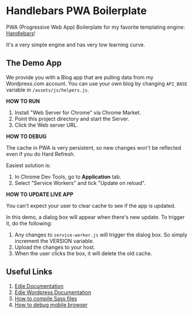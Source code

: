 # Handlebars PWA Boilerplate

PWA (Progressive Web App) Boilerplate for my favorite templating engine: [Handlebars](https://handlebarsjs.com/)!

It's a very simple engine and has very low learning curve.

## The Demo App

We provide you with a Blog app that are pulling data from my Wordpress.com account. You can use your own blog by changing `API_BASE` variable in  `/assets/js/helpers.js`.

**HOW TO RUN**

1. Install "Web Server for Chrome" via Chrome Market.
1. Point this project directory and start the Server.
1. Click the Web server URL.

**HOW TO DEBUG**

The cache in PWA is very persistent, so new changes won't be reflected even if you do Hard Refresh.

Easiest solution is:

1. In Chrome Dev Tools, go to **Application** tab.
1. Select "Service Workers" and tick "Update on reload".

**HOW TO UPDATE LIVE APP**

You can't expect your user to clear cache to see if the app is updated.

In this demo, a dialog box will appear when there's new update. To trigger it, do the following:

1. Any changes to `service-worker.js` will trigger the dialog box. So simply increment the VERSION variable.
1. Upload the changes to your host.
1. When the user clicks the box, it will delete the old cache.

## Useful Links

1. [Edje Documentation](https://github.com/hrsetyono/edje/wiki)
1. [Edje Wordpress Documentation](https://github.com/hrsetyono/edje-wp/wiki)
1. [How to compile Sass files](https://github.com/hrsetyono/edje/wiki#installation)
1. [How to debug mobile browser](https://github.com/hrsetyono/generator-edje/wiki/My-Workflow#debugging-in-mobile)
